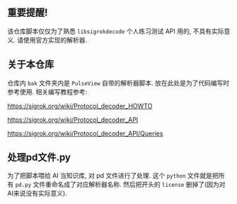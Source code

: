 ## 重要提醒!

该仓库脚本仅仅为了熟悉 `libsigrokdecode`
个人练习测试 API 用的, 不具有实际意义.
请使用官方实现的解析器.

## 关于本仓库

仓库内 `bak` 文件夹内是 `PulseView` 自带的解析器脚本.
放在此处是为了代码编写时参考使用.
相关编写教程参考:

https://sigrok.org/wiki/Protocol_decoder_HOWTO

https://sigrok.org/wiki/Protocol_decoder_API

https://sigrok.org/wiki/Protocol_decoder_API/Queries

## 处理pd文件.py

为了把脚本喂给 AI 当知识库, 对 pd 文件进行了处理.
这个 `python` 文件就是把所有 `pd.py` 文件重命名成了对应解析器名称.
然后把开头的 `license` 删掉了(因为对AI来说没有实际意义).
